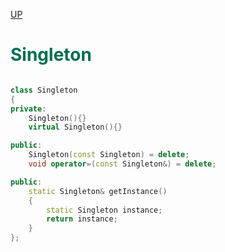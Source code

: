 [UP](../index.md)

# **<font color="#006e54">Singleton</font>**

```cpp

class Singleton
{
private:
    Singleton(){}
    virtual Singleton(){}

public:
    Singleton(const Singleton) = delete;
    void operator=(const Singleton&) = delete;

public:
    static Singleton& getInstance()
    {
        static Singleton instance;
        return instance;
    }    
};

```